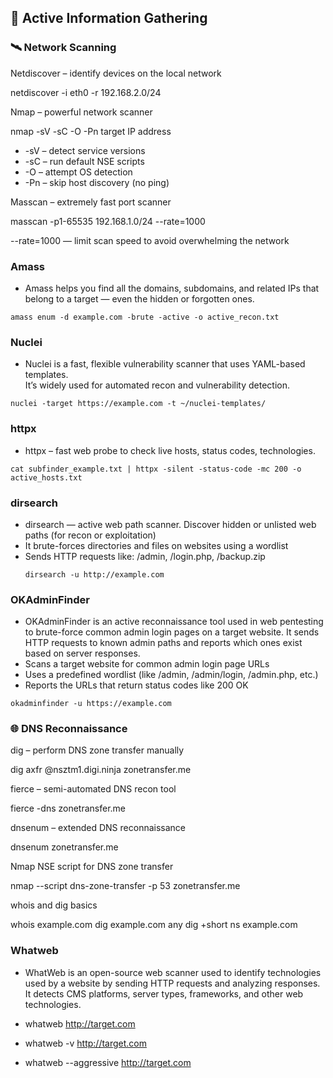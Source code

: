 ## 🔎 Active Information Gathering

### 🛰 Network Scanning

Netdiscover – identify devices on the local network

netdiscover -i eth0 -r 192.168.2.0/24

Nmap – powerful network scanner

nmap -sV -sC -O -Pn target IP address

 - -sV – detect service versions
 - -sC – run default NSE scripts
 - -O – attempt OS detection
 - -Pn – skip host discovery (no ping)

Masscan – extremely fast port scanner

masscan -p1-65535 192.168.1.0/24 --rate=1000

--rate=1000 — limit scan speed to avoid overwhelming the network

### Amass ###

- Amass helps you find all the domains, subdomains, and related IPs that belong to a target — even the hidden or forgotten ones.
```
amass enum -d example.com -brute -active -o active_recon.txt
```

### Nuclei ###

- Nuclei is a fast, flexible vulnerability scanner that uses YAML-based templates.  
It’s widely used for automated recon and vulnerability detection.

```
nuclei -target https://example.com -t ~/nuclei-templates/
```

### httpx ###

- httpx – fast web probe to check live hosts, status codes, technologies.

```
cat subfinder_example.txt | httpx -silent -status-code -mc 200 -o active_hosts.txt
```

### dirsearch ###

- dirsearch — active web path scanner. Discover hidden or unlisted web paths (for recon or exploitation)
 - It brute-forces directories and files on websites using a wordlist
 - Sends HTTP requests like: /admin, /login.php, /backup.zip
   ```
   dirsearch -u http://example.com
   ```

### OKAdminFinder ###
- OKAdminFinder is an active reconnaissance tool used in web pentesting to brute-force common admin login pages on a target website. It sends HTTP requests to known admin paths and reports which ones exist based on server responses.
 - Scans a target website for common admin login page URLs
 - Uses a predefined wordlist (like /admin, /admin/login, /admin.php, etc.)
 - Reports the URLs that return status codes like 200 OK
 ```
okadminfinder -u https://example.com
```

### 🌐 DNS Reconnaissance

dig – perform DNS zone transfer manually

dig axfr @nsztm1.digi.ninja zonetransfer.me

fierce – semi-automated DNS recon tool

fierce -dns zonetransfer.me

dnsenum – extended DNS reconnaissance

dnsenum zonetransfer.me

Nmap NSE script for DNS zone transfer

nmap --script dns-zone-transfer -p 53 zonetransfer.me

whois and dig basics

whois example.com
dig example.com any
dig +short ns example.com

### Whatweb ###

- WhatWeb is an open-source web scanner used to identify technologies used by a website by sending HTTP requests and analyzing responses. It detects CMS platforms, server types, frameworks, and other web technologies.

 - whatweb http://target.com
 - whatweb -v http://target.com
 - whatweb --aggressive http://target.com
